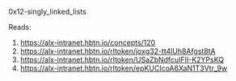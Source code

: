 0x12-singly_linked_lists

Reads:
1. https://alx-intranet.hbtn.io/concepts/120
2. https://alx-intranet.hbtn.io/rltoken/joxg32-tt4lUh8Afgst8tA
3. https://alx-intranet.hbtn.io/rltoken/USaZbNdfcuIFII-K2YPsKQ
4. https://alx-intranet.hbtn.io/rltoken/epKUCIcoA6XaN1T3Vtr_9w
